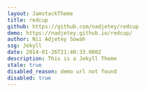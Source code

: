 ```yaml
---
layout: JamstackTheme
title: redcup
github: https://github.com/nadjetey/redcup
demo: https://nadjetey.github.io/redcup/
author: Nii Adjetey Sowah
ssg: Jekyll
date: 2014-01-26T21:40:33.000Z
description: This is a Jekyll Theme
stale: true
disabled_reason: demo url not found
disabled: true
---
```

